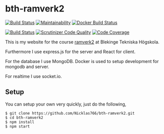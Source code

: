 # bth-ramverk2

[![Build Status](https://travis-ci.org/Nicklas766/bth-ramverk2.svg?branch=master)](https://travis-ci.org/Nicklas766/bth-ramverk2)
[![Maintainability](https://api.codeclimate.com/v1/badges/d6ec95ceea3b251a0444/maintainability)](https://codeclimate.com/github/Nicklas766/bth-ramverk2/maintainability)
[![Docker Build Status](https://img.shields.io/badge/Docker%20Build--blue.svg)](https://cloud.docker.com/swarm/nicklas766/repository/docker/nicklas766/my_image/general)

[![Build Status](https://scrutinizer-ci.com/g/Nicklas766/bth-ramverk2/badges/build.png?b=master)](https://scrutinizer-ci.com/g/Nicklas766/bth-ramverk2/build-status/master)
[![Scrutinizer Code Quality](https://scrutinizer-ci.com/g/Nicklas766/bth-ramverk2/badges/quality-score.png?b=master)](https://scrutinizer-ci.com/g/Nicklas766/bth-ramverk2/?branch=master)
[![Code Coverage](https://scrutinizer-ci.com/g/Nicklas766/bth-ramverk2/badges/coverage.png?b=master)](https://scrutinizer-ci.com/g/Nicklas766/bth-ramverk2/?branch=master)

This is my website for the course [ramverk2](https://dbwebb.se/kurser/ramverk2) at Blekinge Tekniska Högskola.

Furthermore I use express.js for the server and React for client.

For the database I use MongoDB. Docker is used to setup development for mongodb
and server.

For realtime I use socket.io.

## Setup

You can setup your own very quickly, just do the following,

```
$ git clone https://github.com/Nicklas766/bth-ramverk2.git
$ cd bth-ramverk2
$ npm install
$ npm start
```
